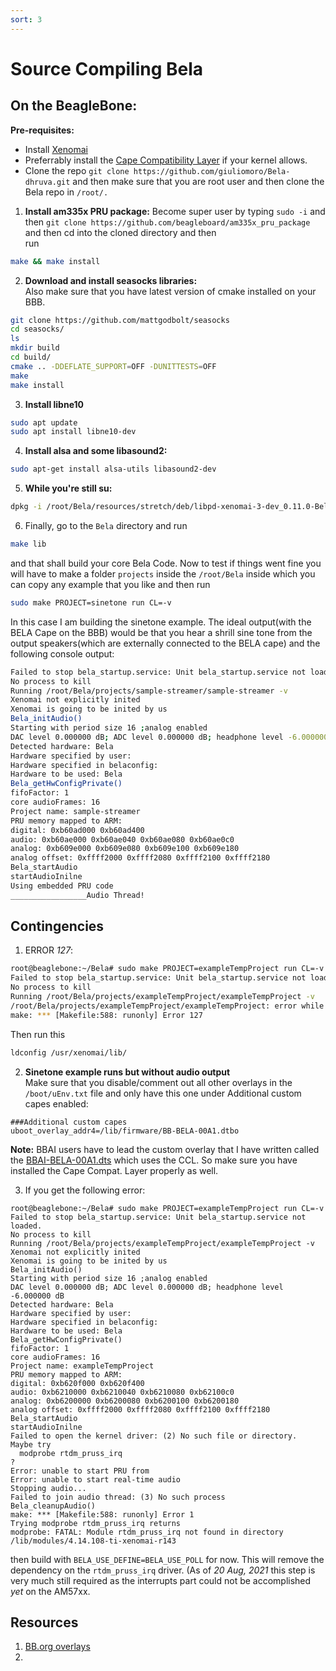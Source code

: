 ```yaml
---
sort: 3
---
```


# Source Compiling Bela

## On the BeagleBone:
**Pre-requisites:**
- Install [Xenomai](https://dhruvag2000.github.io/Blog-GSoC21/xenomai/install.html)
- Preferrably install the [Cape Compatibility Layer](https://dhruvag2000.github.io/Blog-GSoC21/Bela/overlay-instructions.html) if your kernel allows. 
- Clone the repo `git clone https://github.com/giuliomoro/Bela-dhruva.git` and then make sure that you are root user and then clone the Bela repo in ``/root/.``

1. **Install am335x PRU package:** Become super user by typing ``sudo -i`` and then ``git clone https://github.com/beagleboard/am335x_pru_package`` and then cd into the cloned directory and then <br>
run
```sh
make && make install
```

2. **Download and install seasocks libraries:** <br>
Also make sure that you have latest version of cmake installed on your BBB.
```sh
git clone https://github.com/mattgodbolt/seasocks
cd seasocks/
ls
mkdir build
cd build/
cmake .. -DDEFLATE_SUPPORT=OFF -DUNITTESTS=OFF
make
make install
```
3. **Install libne10**
```sh
sudo apt update
sudo apt install libne10-dev
```

4. **Install alsa and some libasound2:**
```sh
sudo apt-get install alsa-utils libasound2-dev
```

5. **While you're still su:**
```sh
dpkg -i /root/Bela/resources/stretch/deb/libpd-xenomai-3-dev_0.11.0-Bela-1_armhf.deb
```

6. Finally, go to the `Bela` directory and run
```sh
make lib
```
and that shall build your core Bela Code. Now to test if things went fine you will have to make a folder `projects` inside the `/root/Bela` inside which you can copy any example that you like and then run
```sh
sudo make PROJECT=sinetone run CL=-v
```
In this case I am building the sinetone example.
The ideal output(with the BELA Cape on the BBB) would be that you hear a shrill sine tone from the output speakers(which are externally connected to the BELA cape) and the following console output:
```sh
Failed to stop bela_startup.service: Unit bela_startup.service not loaded.
No process to kill
Running /root/Bela/projects/sample-streamer/sample-streamer -v
Xenomai not explicitly inited
Xenomai is going to be inited by us
Bela_initAudio()
Starting with period size 16 ;analog enabled
DAC level 0.000000 dB; ADC level 0.000000 dB; headphone level -6.000000 dB
Detected hardware: Bela
Hardware specified by user:
Hardware specified in belaconfig:
Hardware to be used: Bela
Bela_getHwConfigPrivate()
fifoFactor: 1
core audioFrames: 16
Project name: sample-streamer
PRU memory mapped to ARM:
digital: 0xb60ad000 0xb60ad400
audio: 0xb60ae000 0xb60ae040 0xb60ae080 0xb60ae0c0
analog: 0xb609e000 0xb609e080 0xb609e100 0xb609e180
analog offset: 0xffff2000 0xffff2080 0xffff2100 0xffff2180
Bela_startAudio
startAudioInilne
Using embedded PRU code
_________________Audio Thread!
```

## Contingencies
1. ERROR _127_:
```sh
root@beaglebone:~/Bela# sudo make PROJECT=exampleTempProject run CL=-v
Failed to stop bela_startup.service: Unit bela_startup.service not loaded.
No process to kill
Running /root/Bela/projects/exampleTempProject/exampleTempProject -v
/root/Bela/projects/exampleTempProject/exampleTempProject: error while loading shared libraries: libcobalt.so.2: cannot open shared object file: No such file or directory
make: *** [Makefile:588: runonly] Error 127
```
Then run this
```sh
ldconfig /usr/xenomai/lib/
```

2. **Sinetone example runs but without audio output** <br>
Make sure that you disable/comment out all other overlays in the `/boot/uEnv.txt` file and only have this one under Additional custom capes enabled:
```
###Additional custom capes
uboot_overlay_addr4=/lib/firmware/BB-BELA-00A1.dtbo
```

**Note:** BBAI users have to lead the custom overlay that I have written called the [BBAI-BELA-00A1.dts](https://github.com/DhruvaG2000/BeagleBoard-DeviceTrees/blob/v4.19.x-ti-overlays/src/arm/overlays/BBAI-BELA-00A1.dts) which uses the CCL. So make sure you have installed the Cape Compat. Layer properly as well.

3. If you get the following error:
```#!/bin/sh
root@beaglebone:~/Bela# sudo make PROJECT=exampleTempProject run CL=-v
Failed to stop bela_startup.service: Unit bela_startup.service not loaded.
No process to kill
Running /root/Bela/projects/exampleTempProject/exampleTempProject -v
Xenomai not explicitly inited
Xenomai is going to be inited by us
Bela_initAudio()
Starting with period size 16 ;analog enabled
DAC level 0.000000 dB; ADC level 0.000000 dB; headphone level -6.000000 dB
Detected hardware: Bela
Hardware specified by user:
Hardware specified in belaconfig:
Hardware to be used: Bela
Bela_getHwConfigPrivate()
fifoFactor: 1
core audioFrames: 16
Project name: exampleTempProject
PRU memory mapped to ARM:
digital: 0xb620f000 0xb620f400
audio: 0xb6210000 0xb6210040 0xb6210080 0xb62100c0
analog: 0xb6200000 0xb6200080 0xb6200100 0xb6200180
analog offset: 0xffff2000 0xffff2080 0xffff2100 0xffff2180
Bela_startAudio
startAudioInilne
Failed to open the kernel driver: (2) No such file or directory.
Maybe try
  modprobe rtdm_pruss_irq
?
Error: unable to start PRU from
Error: unable to start real-time audio
Stopping audio...
Failed to join audio thread: (3) No such process
Bela_cleanupAudio()
make: *** [Makefile:588: runonly] Error 1
Trying modprobe rtdm_pruss_irq returns
modprobe: FATAL: Module rtdm_pruss_irq not found in directory /lib/modules/4.14.108-ti-xenomai-r143
```
then build with `BELA_USE_DEFINE=BELA_USE_POLL` for now. This will remove the dependency on the `rtdm_pruss_irq`  driver.
(As of *20 Aug, 2021* this step is very much still required as the interrupts part could not be accomplished _yet_ on the AM57xx.

## Resources
1. [BB.org overlays](https://github.com/BelaPlatform/bb.org-overlays)
2. 
